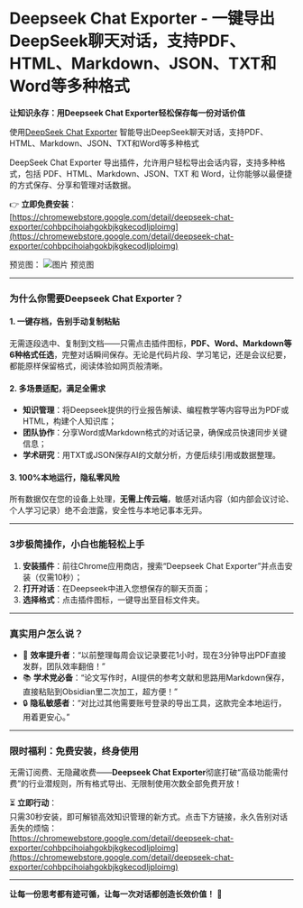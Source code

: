 # Deepseek Chat Exporter - 一键导出DeepSeek聊天对话，支持PDF、HTML、Markdown、JSON、TXT和Word等多种格式

**让知识永存：用Deepseek Chat Exporter轻松保存每一份对话价值**  

使用[DeepSeek Chat Exporter](https://chromewebstore.google.com/detail/deepseek-chat-exporter/cohbpcihoiahgokbjkgkecodljploimg)  智能导出DeepSeek聊天对话，支持PDF、HTML、Markdown、JSON、TXT和Word等多种格式

DeepSeek Chat Exporter 导出插件，允许用户轻松导出会话内容，支持多种格式，包括 PDF、HTML、Markdown、JSON、TXT 和 Word，让你能够以最便捷的方式保存、分享和管理对话数据。

👉 **立即免费安装**：  
[https://chromewebstore.google.com/detail/deepseek-chat-exporter/cohbpcihoiahgokbjkgkecodljploimg](https://chromewebstore.google.com/detail/deepseek-chat-exporter/cohbpcihoiahgokbjkgkecodljploimg)  

预览图：
![图片](https://github.com/user-attachments/assets/48bfc8f2-73ca-48b7-953c-88ed2380cc00)
预览图

---

### **为什么你需要Deepseek Chat Exporter？**  

#### 1. **一键存档，告别手动复制粘贴**  
无需逐段选中、复制到文档——只需点击插件图标，**PDF、Word、Markdown等6种格式任选**，完整对话瞬间保存。无论是代码片段、学习笔记，还是会议纪要，都能原样保留格式，阅读体验如网页般清晰。  

#### 2. **多场景适配，满足全需求**  
- **知识管理**：将Deepseek提供的行业报告解读、编程教学等内容导出为PDF或HTML，构建个人知识库；  
- **团队协作**：分享Word或Markdown格式的对话记录，确保成员快速同步关键信息；  
- **学术研究**：用TXT或JSON保存AI的文献分析，方便后续引用或数据整理。  

#### 3. **100%本地运行，隐私零风险**  
所有数据仅在您的设备上处理，**无需上传云端**，敏感对话内容（如内部会议讨论、个人学习记录）绝不会泄露，安全性与本地记事本无异。  

---

### **3步极简操作，小白也能轻松上手**  
1. **安装插件**：前往Chrome应用商店，搜索“Deepseek Chat Exporter”并点击安装（仅需10秒）；  
2. **打开对话**：在Deepseek中进入您想保存的聊天页面；  
3. **选择格式**：点击插件图标，一键导出至目标文件夹。  

---

### **真实用户怎么说？**  
- 🚀 **效率提升者**：“以前整理每周会议记录要花1小时，现在3分钟导出PDF直接发群，团队效率翻倍！”  
- 📚 **学术党必备**：“论文写作时，AI提供的参考文献和思路用Markdown保存，直接粘贴到Obsidian里二次加工，超方便！”  
- 🔒 **隐私敏感者**：“对比过其他需要账号登录的导出工具，这款完全本地运行，用着更安心。”  

---

### **限时福利：免费安装，终身使用**  
无需订阅费、无隐藏收费——**Deepseek Chat Exporter**彻底打破“高级功能需付费”的行业潜规则，所有格式导出、无限制使用次数全部免费开放！  

⏳ **立即行动**：  
只需30秒安装，即可解锁高效知识管理的新方式。点击下方链接，永久告别对话丢失的烦恼：  
[https://chromewebstore.google.com/detail/deepseek-chat-exporter/cohbpcihoiahgokbjkgkecodljploimg](https://chromewebstore.google.com/detail/deepseek-chat-exporter/cohbpcihoiahgokbjkgkecodljploimg)  

---

**让每一份思考都有迹可循，让每一次对话都创造长效价值！** 🌟
